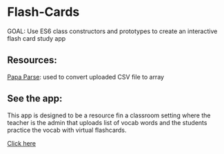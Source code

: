 # Flash-Cards
GOAL: Use ES6 class constructors and prototypes to create an interactive flash card study app

## Resources:
[Papa Parse](https://www.papaparse.com/): used to convert uploaded CSV file to array

## See the app:
This app is designed to be a resource fin a classroom setting where the teacher is the admin that uploads list of vocab words and the students practice the vocab with virtual flashcards.   

[Click here](https://lindsayjohnston.github.io/Flash-Cards/)
